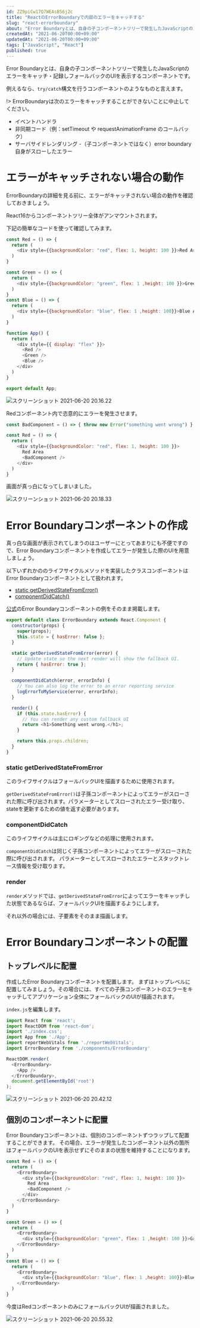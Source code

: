 ```yaml
---
id: ZZ9piCw17Q7WEAsB56j2c
title: "ReactのErrorBoundaryで内部のエラーをキャッチする"
slug: "react-errorboundary"
about: "Error Boundaryとは、自身の子コンポーネントツリーで発生したJavaScriptのエラーをキャッチ・記録しフォールバックのUIを表示するコンポーネントです。  例えるなら、`try/catch`構文を行うコンポーネントのようなものと言えます。"
createdAt: "2021-06-20T00:00+09:00"
updatedAt: "2021-06-20T00:00+09:00"
tags: ["JavaScript", "React"]
published: true
---
```

Error Boundaryとは、自身の子コンポーネントツリーで発生したJavaScriptのエラーをキャッチ・記録しフォールバックのUIを表示するコンポーネントです。

例えるなら、`try/catch`構文を行うコンポーネントのようなものと言えます。

!> ErrorBoundaryは次のエラーをキャッチすることができないことに中止してください。

- イベントハンドラ
- 非同期コード（例：setTimeout や requestAnimationFrame のコールバック）
- サーバサイドレンダリング
-（子コンポーネントではなく）error boundary 自身がスローしたエラー

# エラーがキャッチされない場合の動作

ErrorBoundaryの詳細を見る前に、エラーがキャッチされない場合の動作を確認しておきましょう。

React16からコンポーネントツリー全体がアンマウントされます。

下記の簡単なコードを使って確認してみます。

```js
const Red = () => {
  return (
    <div style={{backgroundColor: "red", flex: 1, height: 100 }}>Red Area</div>
  )
}

const Green = () => {
  return (
    <div style={{backgroundColor: "green", flex: 1 ,height: 100 }}>Green Area</div>
  )
}
const Blue = () => {
  return (
    <div style={{backgroundColor: "blue", flex: 1 ,height: 100}}>Blue Area</div>
  )
}

function App() {
  return (
    <div style={{ display: "flex" }}>
      <Red />
      <Green />
      <Blue />
    </div>
  )
}

export default App;
```

![スクリーンショット 2021-06-20 20.16.22](//images.ctfassets.net/in6v9lxmm5c8/3xZO0rROt5FoBQaKuZ95Vq/8b39663c9543ec4631c8a60fc1416027/____________________________2021-06-20_20.16.22.png)

Redコンポーネント内で恣意的にエラーを発生させます。

```js
const BadComponent = () => { throw new Error("something went wrong") }

const Red = () => {
  return (
    <div style={{backgroundColor: "red", flex: 1, height: 100 }}>
      Red Area
      <BadComponent />
    </div>
  )
}
```

画面が真っ白になってしまいました。

![スクリーンショット 2021-06-20 20.18.33](//images.ctfassets.net/in6v9lxmm5c8/7KMu0PTYqAYx31ijHdGU1x/40fe7eba795371ff3d41e3578b8f2939/____________________________2021-06-20_20.18.33.png)

# Error Boundaryコンポーネントの作成

真っ白な画面が表示されてしまうのはユーザーにとってあまりにも不便ですので、Error Boundaryコンポーネントを作成してエラーが発生した際のUIを用意しましょう。

以下いずれかののライフサイクルメソッドを実装したクラスコンポーネントはError Boundaryコンポーネントとして扱われます。

- [static getDerivedStateFromError()](https://ja.reactjs.org/docs/react-component.html#static-getderivedstatefromerror)
- [componentDidCatch()]()

[公式](https://ja.reactjs.org/docs/error-boundaries.html)のError Boundaryコンポーネントの例をそのまま掲載します。

```js
export default class ErrorBoundary extends React.Component {
  constructor(props) {
    super(props);
    this.state = { hasError: false };
  }

  static getDerivedStateFromError(error) {
    // Update state so the next render will show the fallback UI.
    return { hasError: true };
  }

  componentDidCatch(error, errorInfo) {
    // You can also log the error to an error reporting service
    logErrorToMyService(error, errorInfo);
  }

  render() {
    if (this.state.hasError) {
      // You can render any custom fallback UI
      return <h1>Something went wrong.</h1>;
    }

    return this.props.children; 
  }
}
```

### static getDerivedStateFromError

このライフサイクルはフォールバックUIを描画するために使用されます。

`getDerivedStateFromError()`は子孫コンポーネントによってエラーがスローされた際に呼び出されます。パラメーターとしてスローされたエラー受け取り、stateを更新するための値を返す必要があります。

### componentDidCatch

このライフサイクルは主にロギングなどの処理に使用されます。

`componentDidCatch`は同じく子孫コンポーネントによってエラーがスローされた際に呼び出されます。
パラメーターとしてスローされたエラーとスタックトレース情報を受け取ります。

### render

`render`メソッドでは、`getDerivedStateFromError`によってエラーをキャッチした状態であるならば、フォールバックUIを描画するようにします。

それ以外の場合には、子要素をそのまま描画します。

# Error Boundaryコンポーネントの配置

## トップレベルに配置

作成したError Boundaryコンポーネントを配置します。
まずはトップレベルに配置してみましょう。その場合には、すべての子孫コンポーネントのエラーをキャッチしてアプリケーション全体にフォールバックのUIが描画されます。

`index.js`を編集します。

```js
import React from 'react';
import ReactDOM from 'react-dom';
import './index.css';
import App from './App';
import reportWebVitals from './reportWebVitals';
import ErrorBoundary from './components/ErrorBoundary'

ReactDOM.render(
  <ErrorBoundary>
    <App />
  </ErrorBoundary>,
  document.getElementById('root')
);
```

![スクリーンショット 2021-06-20 20.42.12](//images.ctfassets.net/in6v9lxmm5c8/3v1skEolrl9gqA4XWlz6i/0071f510c5c68a6e557cdda77a7dfa82/____________________________2021-06-20_20.42.12.png)

## 個別のコンポーネントに配置

Error Boundaryコンポーネントは、個別のコンポーネントずつラップして配置することができます。
その場合、エラーが発生したコンポーネント以外の箇所はフォールバックのUIを表示せずにそのままの状態を維持することになります。

```js
const Red = () => {
  return (
    <ErrorBoundary>
      <div style={{backgroundColor: "red", flex: 1, height: 100 }}>
        Red Area
        <BadComponent />
      </div>
    </ErrorBoundary>
  )
}

const Green = () => {
  return (
    <ErrorBoundary>
      <div style={{backgroundColor: "green", flex: 1 ,height: 100 }}>Green Area</div>
    </ErrorBoundary>
  )
}
const Blue = () => {
  return (
    <ErrorBoundary>
      <div style={{backgroundColor: "blue", flex: 1 ,height: 100}}>Blue Area</div>
    </ErrorBoundary>
  )
}
```

今度はRedコンポーネントのみにフォールバックUIが描画されました。

![スクリーンショット 2021-06-20 20.55.32](//images.ctfassets.net/in6v9lxmm5c8/6CMIDmoRcH0sVLiL4zqAsE/e66656278e0f042fd86aa3ecf6f15149/____________________________2021-06-20_20.55.32.png)
